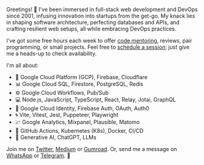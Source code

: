 Greetings! 🌟 I've been immersed in full-stack web development and DevOps since 2001, infusing innovation into startups from the get-go. My knack lies in shaping software architecture, perfecting databases and APIs, and crafting resilient web setups, all while embracing DevOps practices.

I've got some free hours each week to offer [code mentoring](https://codementor.io/@koistya), reviews, pair programming, or small projects. Feel free to [schedule a session](https://cal.com/koistya); just give me a heads-up to check availability.

I'm all about:

- 🚀 Google Cloud Platform (GCP), Firebase, Cloudflare
- 📊 Google Cloud SQL, Firestore, PostgreSQL, Redis
- ⚙️ Google Cloud Workflows, Pub/Sub
- 💻 Node.js, JavaScript, TypeScript, React, Relay, Jotai, GraphQL
- 🔐 Google Cloud Identity, Firebase Auth, OAuth, Auth0
- 🌀 Vite, Vitest, Jest, Puppeteer, Playwright
- 📈 Google Analytics, Mixpanel, Plausible, Matomo
- 🔧 GitHub Actions, Kubernetes (K8s), Docker, CI/CD
- 🤖 Generative AI, ChatGPT, LLMs

Join me on [Twitter](https://twitter.com/koistya), [Medium](https://medium.com/@koistya) or [Gumroad](https://koistya.gumroad.com/).
Or, send me a message on [WhatsApp](https://w.app/@koistya) or [Telegram](https://t.me/koistya). 🚀
